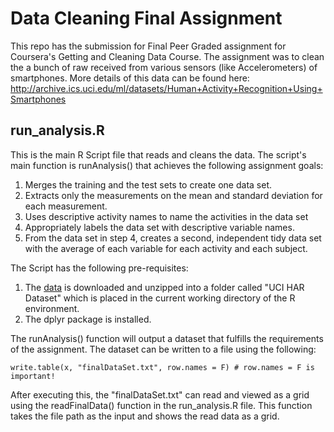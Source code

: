 # Data Cleaning Final Assignment
This repo has the submission for Final Peer Graded assignment for Coursera's Getting and Cleaning Data Course.
The assignment was to clean the a bunch of raw received from various sensors (like Accelerometers) of smartphones. More details of this data can be found here: http://archive.ics.uci.edu/ml/datasets/Human+Activity+Recognition+Using+Smartphones

## run_analysis.R
This is the main R Script file that reads and cleans the data. The script's main function is runAnalysis() that achieves the following assignment goals:
1. Merges the training and the test sets to create one data set.
2. Extracts only the measurements on the mean and standard deviation for each measurement.
3. Uses descriptive activity names to name the activities in the data set
4. Appropriately labels the data set with descriptive variable names.
5. From the data set in step 4, creates a second, independent tidy data set with the average of each variable for each activity and each subject.

The Script has the following pre-requisites:
1. The [data](https://d396qusza40orc.cloudfront.net/getdata%2Fprojectfiles%2FUCI%20HAR%20Dataset.zip) is downloaded and unzipped into a folder called "UCI HAR Dataset" which is placed in the current working directory of the R environment.
2. The dplyr package is installed.

The runAnalysis() function will output a dataset that fulfills the requirements of the assignment. The dataset can be written to a file using the following:
```
write.table(x, "finalDataSet.txt", row.names = F) # row.names = F is important!
```
After executing this, the "finalDataSet.txt" can read and viewed as a grid using the readFinalData() function in the run_analysis.R file. This function takes the file path as the input and shows the read data as a grid. 
